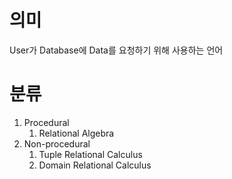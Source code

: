 # 의미
User가 Database에 Data를 요청하기 위해 사용하는 언어

# 분류
1. Procedural
   1. Relational Algebra
2. Non-procedural
   1. Tuple Relational Calculus
   2. Domain Relational Calculus